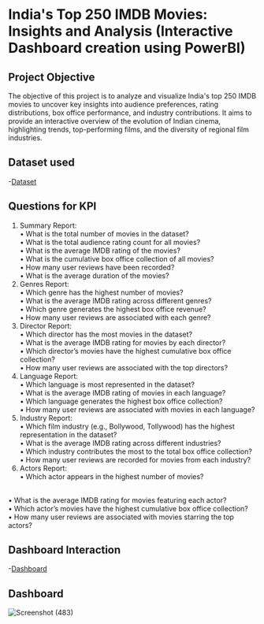 # India's Top 250 IMDB Movies: Insights and Analysis (Interactive Dashboard creation using PowerBI)
## Project Objective
The objective of this project is to analyze and visualize India's top 250 IMDB movies to uncover key insights into audience preferences, rating distributions, box office performance, and industry contributions. It aims to provide an interactive overview of the evolution of Indian cinema, highlighting trends, top-performing films, and the diversity of regional film industries.

## Dataset used
-<a href="https://github.com/Santhoshkumarse/India-s-Top-250-IMDB-Movies/blob/main/IMdB_India_Top250.xlsx">Dataset</a>

## Questions for KPI
1. Summary Report:
   <br>
   •	What is the total number of movies in the dataset?
   <br>
   •	What is the total audience rating count for all movies?
   <br>
   •	What is the average IMDB rating of the movies?
   <br>
   •	What is the cumulative box office collection of all movies?
   <br>
   •	How many user reviews have been recorded?
   <br>
   •	What is the average duration of the movies?
   <br>
2. Genres Report:
   <br>
   •	Which genre has the highest number of movies?
   <br>
   •	What is the average IMDB rating across different genres?
   <br>
   •	Which genre generates the highest box office revenue?
   <br>
   •	How many user reviews are associated with each genre?
   <br>
3. Director Report:
   <br>
   •	Which director has the most movies in the dataset?
   <br>
   •	What is the average IMDB rating for movies by each director?
   <br>
   •	Which director’s movies have the highest cumulative box office collection?
   <br>
   •	How many user reviews are associated with the top directors?
   <br>
4. Language Report:
   <br>
   •	Which language is most represented in the dataset?
   <br>
   •	What is the average IMDB rating of movies in each language?
   <br>
   •	Which language generates the highest box office collection?
   <br>
   •	How many user reviews are associated with movies in each language?
   <br>
5. Industry Report:
   <br>
   •	Which film industry (e.g., Bollywood, Tollywood) has the highest representation in the dataset?
   <br>
   •	What is the average IMDB rating across different industries?
   <br>
   •	Which industry contributes the most to the total box office collection?
   <br>
   •	How many user reviews are recorded for movies from each industry?
   <br>
6. Actors Report:
   <br>
•	Which actor appears in the highest number of movies?
<br>
•	What is the average IMDB rating for movies featuring each actor?
<br>
•	Which actor’s movies have the highest cumulative box office collection?
<br>
•	How many user reviews are associated with movies starring the top actors?


## Dashboard Interaction
-<a href="https://github.com/Santhoshkumarse/India-s-Top-250-IMDB-Movies/blob/main/Screenshot%20(483).png">Dashboard</a>

## Dashboard
![Screenshot (483)](https://github.com/user-attachments/assets/4feb3274-4b0e-4aa1-a805-a1674a649488)









